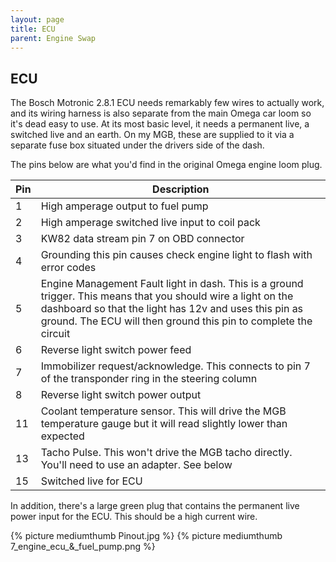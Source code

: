 ```yaml
---
layout: page
title: ECU
parent: Engine Swap
---
```

## ECU

The Bosch Motronic 2.8.1 ECU needs remarkably few wires to actually work, and its wiring harness is also separate from the main Omega car loom so it's dead easy to use. At its most basic level, it needs a permanent live, a switched live and an earth. On my MGB, these are supplied to it via a separate fuse box situated under the drivers side of the dash.

The pins below are what you'd find in the original Omega engine loom plug.

| Pin | Description|
|-----|--------------------------------------------------------------------------------------------------------------------------------------------------------------------------------------------------------------------------------------------|
| 1   | High amperage output to fuel pump|
| 2   | High amperage switched live input to coil pack|
| 3   | KW82 data stream pin 7 on OBD connector|
| 4   | Grounding this pin causes check engine light to flash with error codes|
| 5   | Engine Management Fault light in dash. This is a ground trigger. This means that you should wire a light on the dashboard so that the light has 12v and uses this pin as ground. The ECU will then ground this pin to complete the circuit |
| 6   | Reverse light switch power feed|
| 7   | Immobilizer request/acknowledge. This connects to pin 7 of the transponder ring in the steering column|
| 8   | Reverse light switch power output|
| 11  | Coolant temperature sensor. This will drive the MGB temperature gauge but it will read slightly lower than expected|
| 13  | Tacho Pulse. This won't drive the MGB tacho directly. You'll need to use an adapter. See below|
| 15  | Switched live for ECU|

In addition, there's a large green plug that contains the permanent live
power input for the ECU. This should be a high current wire.

{% picture mediumthumb Pinout.jpg %}
{% picture mediumthumb 7_engine_ecu_&_fuel_pump.png %}
